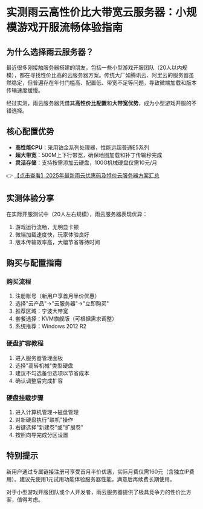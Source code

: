 # 实测雨云高性价比大带宽云服务器：小规模游戏开服流畅体验指南

## 为什么选择雨云服务器？

最近很多刚接触服务器搭建的朋友，包括一些小型游戏开服团队（20人以内规模），都在寻找性价比高的云服务器方案。传统大厂如腾讯云、阿里云的服务器虽然稳定，但普遍存在年付门槛高、配置低、带宽不足等问题，导致微端加载和版本传输速度缓慢。

经过实测，雨云服务器凭借其**高性价比配置**和**大带宽优势**，成为小型游戏开服的不错选择。

## 核心配置优势

- **高性能CPU**：采用铂金系列处理器，性能远超普通E5系列
- **超大带宽**：500M上下行带宽，确保地图加载和补丁传输秒完成
- **灵活存储**：支持按需添加云硬盘，100G机械硬盘仅需10元/月

👉 [【点击查看】2025年最新雨云优惠码及特价云服务器方案汇总](https://bit.ly/RainYun)

## 实测体验分享

在实际开服测试中（20人左右规模），雨云服务器表现优异：
1. 游戏运行流畅，无明显卡顿
2. 微端加载速度快，玩家体验良好
3. 版本传输效率高，大幅节省等待时间

## 购买与配置指南

### 购买流程
1. 注册账号（新用户享首月半价优惠）
2. 选择"云产品"→"云服务器"→"立即购买"
3. 推荐区域：宁波大带宽
4. 套餐选择：KVM旗舰版（可根据需求调整）
5. 系统推荐：Windows 2012 R2

### 硬盘扩容教程
1. 进入服务器管理面板
2. 选择"高转机械"类型硬盘
3. 建议不勾选备份选项以节省成本
4. 确认调整后完成扩容

### 硬盘挂载步骤
1. 进入计算机管理→磁盘管理
2. 对新硬盘执行"联机"操作
3. 右键选择"新建卷"或"扩展卷"
4. 按照向导完成分区设置

## 特别提示

新用户通过专属链接注册可享受首月半价优惠，实际月费仅需160元（含独立IP费用）。建议先使用1元试用功能体验服务器性能，满意后再续费长期使用。

对于小型游戏开服团队或个人开发者，雨云服务器提供了极具竞争力的性价比方案，值得考虑。